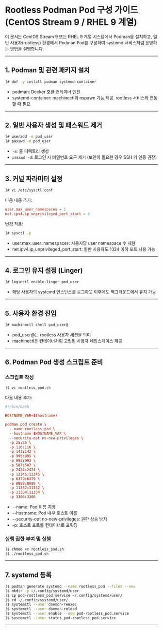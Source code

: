 
# Rootless Podman Pod 구성 가이드 (CentOS Stream 9 / RHEL 9 계열)

이 문서는 CentOS Stream 9 또는 RHEL 9 계열 시스템에서 Podman을 설치하고, 일반 사용자(rootless) 환경에서 Podman Pod를 구성하여 systemd 서비스처럼 운영하는 방법을 설명합니다.

---

## 1. Podman 및 관련 패키지 설치

```bash
]# dnf -y install podman systemd-container
```

- podman: Docker 호환 컨테이너 엔진  
- systemd-container: machinectl과 nspawn 기능 제공. rootless 서비스와 연동할 때 필요

---

## 2. 일반 사용자 생성 및 패스워드 제거

```bash
]# useradd -m pod_user
]# passwd -d pod_user
```

- `-m`: 홈 디렉토리 생성  
- `passwd -d`: 로그인 시 비밀번호 요구 제거 (보안이 필요한 경우 SSH 키 인증 권장)

---

## 3. 커널 파라미터 설정

```bash
]# vi /etc/sysctl.conf
```

다음 내용 추가:

```conf
user.max_user_namespaces = 1
net.ipv4.ip_unprivileged_port_start = 0
```

변경 적용:

```bash
]# sysctl -p
```

- user.max_user_namespaces: 사용자당 user namespace 수 제한  
- net.ipv4.ip_unprivileged_port_start: 일반 사용자도 1024 이하 포트 사용 가능

---

## 4. 로그인 유지 설정 (Linger)

```bash
]# loginctl enable-linger pod_user
```

- 해당 사용자의 systemd 인스턴스를 로그아웃 이후에도 백그라운드에서 유지 가능

---

## 5. 사용자 환경 진입

```bash
]# machinectl shell pod_user@
```

- pod_user@는 rootless 사용자 세션을 의미  
- machinectl은 컨테이너처럼 고립된 사용자 네임스페이스 제공

---

## 6. Podman Pod 생성 스크립트 준비

### 스크립트 작성

```bash
]$ vi rootless_pod.sh
```

다음 내용 추가:
```conf
#!/bin/bash

HOSTNAME_VAR=$(hostname)

podman pod create \
  --name rootless_pod \
  --hostname $HOSTNAME_VAR \
  --security-opt no-new-privileges \
  -p 25:25 \
  -p 110:110 \
  -p 143:143 \
  -p 995:995 \
  -p 993:993 \
  -p 587:587 \
  -p 2424:2424 \
  -p 12345:12345 \
  -p 6379:6379 \
  -p 8888:8888 \
  -p 11332:11332 \
  -p 11334:11334 \
  -p 3306:3306
```
- --name: Pod 이름 지정  
- --hostname: Pod 내부 호스트 이름  
- --security-opt no-new-privileges: 권한 상승 방지  
- -p: 호스트 포트를 컨테이너로 포워딩

### 실행 권한 부여 및 실행

```bash
]$ chmod +x rootless_pod.sh
]$ ./rootless_pod.sh
```

---

## 7. systemd 등록

```bash
]$ podman generate systemd --name rootless_pod --files --new
]$ mkdir -p ~/.config/systemd/user
]$ cp pod-rootless_pod.service ~/.config/systemd/user/
]$ cd ~/.config/systemd/user/
]$ systemctl --user daemon-reexec
]$ systemctl --user daemon-reload
]$ systemctl --user enable --now pod-rootless_pod.service
]$ systemctl --user status pod-rootless_pod.service
```

---
